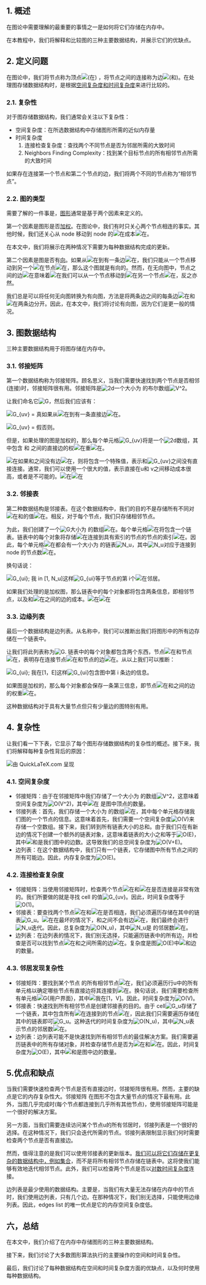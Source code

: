## 1. 概述

在图论中需要理解的最重要的事情之一是如何将它们存储在内存中。

在本教程中，我们将解释和比较图的三种主要数据结构，并展示它们的优缺点。

## 2. 定义问题

在图论中，我们将节点称为顶点![(在)](https://www.baeldung.com/wp-content/ql-cache/quicklatex.com-7095d325bd2832e85d9a4e0670a123e0_l3.svg) ，将节点之间的连接称为边![(和)](https://www.baeldung.com/wp-content/ql-cache/quicklatex.com-bdefed87a3a5bd4c88a6dda387a7f91e_l3.svg)。在处理图存储数据结构时，是根据[空间复杂度和时间复杂度](https://www.baeldung.com/java-algorithm-complexity)来进行比较的。

### 2.1. 复杂性

对于图存储数据结构，我们通常会关注以下复杂性：

-   空间复杂度：在所选数据结构中存储图形所需的近似内存量
-   时间复杂度
    1.  连接检查复杂度：查找两个不同节点是否为邻居所需的大致时间
    2.  Neighbors Finding Complexity：找到某个目标节点的所有相邻节点所需的大致时间

如果存在连接第一个节点和第二个节点的边，我们将两个不同的节点称为“相邻节点”。

### 2.2. 图的类型

需要了解的一件事是，[图形](https://www.baeldung.com/java-graphs)通常是基于两个因素来定义的。

第一个因素是图形是否[加权](https://www.baeldung.com/java-graphs#2-weighted-graph)。在图论中，我们有时只关心两个节点相连的事实。其他时候，我们还关心从 node 移动到 node 的![在](https://www.baeldung.com/wp-content/ql-cache/quicklatex.com-e817933126862db10ae510d35359568e_l3.svg)成本![在](https://www.baeldung.com/wp-content/ql-cache/quicklatex.com-796872219106704832bd95ce08640b7b_l3.svg)。

在本文中，我们将展示在两种情况下需要为每种数据结构完成的更新。

第二个因素是图是否有[向](https://www.baeldung.com/java-graphs#1-directed-graph)。如果从![在](https://www.baeldung.com/wp-content/ql-cache/quicklatex.com-e817933126862db10ae510d35359568e_l3.svg)到有一条边![在](https://www.baeldung.com/wp-content/ql-cache/quicklatex.com-796872219106704832bd95ce08640b7b_l3.svg)，我们只能从一个节点移动到另一个![在](https://www.baeldung.com/wp-content/ql-cache/quicklatex.com-e817933126862db10ae510d35359568e_l3.svg)节点![在](https://www.baeldung.com/wp-content/ql-cache/quicklatex.com-796872219106704832bd95ce08640b7b_l3.svg)，那么这个图就是有向的。然而，在无向图中，节点之间的边![在](https://www.baeldung.com/wp-content/ql-cache/quicklatex.com-e817933126862db10ae510d35359568e_l3.svg)意味着![在](https://www.baeldung.com/wp-content/ql-cache/quicklatex.com-796872219106704832bd95ce08640b7b_l3.svg)我们可以从一个节点移动到![在](https://www.baeldung.com/wp-content/ql-cache/quicklatex.com-e817933126862db10ae510d35359568e_l3.svg)另一个节点![在](https://www.baeldung.com/wp-content/ql-cache/quicklatex.com-796872219106704832bd95ce08640b7b_l3.svg)，反之亦然。

我们总是可以将任何无向图转换为有向图，方法是将两条边之间的每条边![在](https://www.baeldung.com/wp-content/ql-cache/quicklatex.com-e817933126862db10ae510d35359568e_l3.svg)和![在](https://www.baeldung.com/wp-content/ql-cache/quicklatex.com-796872219106704832bd95ce08640b7b_l3.svg)两条边分开。因此，在本文中，我们将讨论有向图，因为它们是更一般的情况。

## 3. 图数据结构

三种主要数据结构用于将图存储在内存中。

### 3.1. 邻接矩阵

第一个数据结构称为邻接矩阵。顾名思义，当我们需要快速找到两个节点是否相邻(连接)时，邻接矩阵很有用。邻接矩阵是![2d](https://www.baeldung.com/wp-content/ql-cache/quicklatex.com-5ab46c4bc7b85215c3de67757557ef15_l3.svg)一个大小为 的布尔数组![V^2](https://www.baeldung.com/wp-content/ql-cache/quicklatex.com-83a75f1c59979202f3b291dffabdf09c_l3.svg)。

让我们命名它![G](https://www.baeldung.com/wp-content/ql-cache/quicklatex.com-1e40206e25474f738eeb7ca968031abf_l3.svg)，然后我们应该有：

![G_{uv} = 真](https://www.baeldung.com/wp-content/ql-cache/quicklatex.com-720b4d7e1750d7751d08573aef39e7bc_l3.svg)如果从![在](https://www.baeldung.com/wp-content/ql-cache/quicklatex.com-e817933126862db10ae510d35359568e_l3.svg)到有一条直接边![在](https://www.baeldung.com/wp-content/ql-cache/quicklatex.com-796872219106704832bd95ce08640b7b_l3.svg)。

![G_{uv} = 假](https://www.baeldung.com/wp-content/ql-cache/quicklatex.com-9b63a722c31486987200642564da545a_l3.svg)否则。

但是，如果处理的图是加权的，那么每个单元格![G_{uv}](https://www.baeldung.com/wp-content/ql-cache/quicklatex.com-fe9da6ee3c11de2f9b7be994c2995313_l3.svg)将是一个![2d](https://www.baeldung.com/wp-content/ql-cache/quicklatex.com-5ab46c4bc7b85215c3de67757557ef15_l3.svg)数组，其中包含 和 之间的直接边的权![在](https://www.baeldung.com/wp-content/ql-cache/quicklatex.com-e817933126862db10ae510d35359568e_l3.svg)重![在](https://www.baeldung.com/wp-content/ql-cache/quicklatex.com-796872219106704832bd95ce08640b7b_l3.svg)。

![在](https://www.baeldung.com/wp-content/ql-cache/quicklatex.com-e817933126862db10ae510d35359568e_l3.svg)如果和之间没有边![在](https://www.baeldung.com/wp-content/ql-cache/quicklatex.com-796872219106704832bd95ce08640b7b_l3.svg)，则将包含一个特殊值，表示和![G_{uv}](https://www.baeldung.com/wp-content/ql-cache/quicklatex.com-fe9da6ee3c11de2f9b7be994c2995313_l3.svg)之间没有直接连接。通常，我们可以使用一个很大的值，表示直接在u和 v之间移动成本很高，或者是不可能的。![在](https://www.baeldung.com/wp-content/ql-cache/quicklatex.com-e817933126862db10ae510d35359568e_l3.svg)![在](https://www.baeldung.com/wp-content/ql-cache/quicklatex.com-796872219106704832bd95ce08640b7b_l3.svg)

### 3.2. 邻接表

第二种数据结构是邻接表。在这个数据结构中，我们的目的不是存储所有不同对![在](https://www.baeldung.com/wp-content/ql-cache/quicklatex.com-e817933126862db10ae510d35359568e_l3.svg)和的值![在](https://www.baeldung.com/wp-content/ql-cache/quicklatex.com-796872219106704832bd95ce08640b7b_l3.svg)。相反，对于每个节点，我们只存储相邻节点。

为此，我们创建了一个![G](https://www.baeldung.com/wp-content/ql-cache/quicklatex.com-1e40206e25474f738eeb7ca968031abf_l3.svg)大小为 的数组![在](https://www.baeldung.com/wp-content/ql-cache/quicklatex.com-54e215a7a583b4f357a5a627420bcf2f_l3.svg)。每个单元格![在](https://www.baeldung.com/wp-content/ql-cache/quicklatex.com-e817933126862db10ae510d35359568e_l3.svg)将包含一个链表。链表中的每个对象将存储![在](https://www.baeldung.com/wp-content/ql-cache/quicklatex.com-796872219106704832bd95ce08640b7b_l3.svg)连接到具有索引的节点的节点的索引![在](https://www.baeldung.com/wp-content/ql-cache/quicklatex.com-e817933126862db10ae510d35359568e_l3.svg)。因此，每个单元格![在](https://www.baeldung.com/wp-content/ql-cache/quicklatex.com-e817933126862db10ae510d35359568e_l3.svg)都会有一个大小为 的链表![N_u](https://www.baeldung.com/wp-content/ql-cache/quicklatex.com-69085a6e24b4f3e8d054fb884c1c5327_l3.svg)，其中![N_u](https://www.baeldung.com/wp-content/ql-cache/quicklatex.com-69085a6e24b4f3e8d054fb884c1c5327_l3.svg)对应于连接到 node 的节点数![在](https://www.baeldung.com/wp-content/ql-cache/quicklatex.com-e817933126862db10ae510d35359568e_l3.svg)。

换句话说：

![G_{ui};  我 in [1, N_u]](https://www.baeldung.com/wp-content/ql-cache/quicklatex.com-5dbfa260f890265ac13ecc73f41af66d_l3.svg)这样![G_{ui}](https://www.baeldung.com/wp-content/ql-cache/quicklatex.com-f295e5596a25957f3b55476100cf52d4_l3.svg)等于节点的第 i个![在](https://www.baeldung.com/wp-content/ql-cache/quicklatex.com-e817933126862db10ae510d35359568e_l3.svg)邻居。

如果我们处理的是加权图，那么链表中的每个对象都将包含两条信息，即相邻节点，以及和![在](https://www.baeldung.com/wp-content/ql-cache/quicklatex.com-796872219106704832bd95ce08640b7b_l3.svg)之间的边的成本。![在](https://www.baeldung.com/wp-content/ql-cache/quicklatex.com-e817933126862db10ae510d35359568e_l3.svg)![在](https://www.baeldung.com/wp-content/ql-cache/quicklatex.com-796872219106704832bd95ce08640b7b_l3.svg)

### 3.3. 边缘列表

最后一个数据结构是边列表。从名称中，我们可以推断出我们将图形中的所有边存储在一个链表中。

让我们将此列表称为![G](https://www.baeldung.com/wp-content/ql-cache/quicklatex.com-1e40206e25474f738eeb7ca968031abf_l3.svg). 链表中的每个对象都包含两个东西，节点![在](https://www.baeldung.com/wp-content/ql-cache/quicklatex.com-e817933126862db10ae510d35359568e_l3.svg)和节点![在](https://www.baeldung.com/wp-content/ql-cache/quicklatex.com-796872219106704832bd95ce08640b7b_l3.svg)，表明存在连接节点![在](https://www.baeldung.com/wp-content/ql-cache/quicklatex.com-e817933126862db10ae510d35359568e_l3.svg)和节点的边![在](https://www.baeldung.com/wp-content/ql-cache/quicklatex.com-796872219106704832bd95ce08640b7b_l3.svg)。从以上我们可以推断：

![G_{ui};  我在[1，E]](https://www.baeldung.com/wp-content/ql-cache/quicklatex.com-6757c0c31987690ffc252d4cd7c8662a_l3.svg)这样![G_{ui}](https://www.baeldung.com/wp-content/ql-cache/quicklatex.com-f295e5596a25957f3b55476100cf52d4_l3.svg)包含图中第 i 条边的信息。

如果图是加权的，那么每个对象都会保存一条第三信息，即节点![在](https://www.baeldung.com/wp-content/ql-cache/quicklatex.com-e817933126862db10ae510d35359568e_l3.svg)和之间的边的权重![在](https://www.baeldung.com/wp-content/ql-cache/quicklatex.com-796872219106704832bd95ce08640b7b_l3.svg)。

这种数据结构对于具有大量节点但只有少量边的图特别有用。

## 4. 复杂性

让我们看一下下表，它显示了每个图形存储数据结构的复杂性的概述。接下来，我们将解释每种复杂性背后的原因：

![由 QuickLaTeX.com 呈现](https://www.baeldung.com/wp-content/ql-cache/quicklatex.com-7cf0c5b1720c3c662dd9fee02e1c0bf2_l3.svg)

### 4.1. 空间复杂度

-   邻接矩阵：由于在邻接矩阵中我们存储了一个大小为 的数组![V^2](https://www.baeldung.com/wp-content/ql-cache/quicklatex.com-83a75f1c59979202f3b291dffabdf09c_l3.svg)，这意味着空间复杂度为![O(V^2)](https://www.baeldung.com/wp-content/ql-cache/quicklatex.com-6ebc80a2ba079e83f309d230f028081b_l3.svg)，其中![在](https://www.baeldung.com/wp-content/ql-cache/quicklatex.com-54e215a7a583b4f357a5a627420bcf2f_l3.svg) 是图中顶点的数量。
-   邻接列表：首先，我们存储一个大小为 的数组![在](https://www.baeldung.com/wp-content/ql-cache/quicklatex.com-54e215a7a583b4f357a5a627420bcf2f_l3.svg)，其中每个单元格存储我们图的一个节点的信息。这意味着首先，我们需要一个空间复杂度![O(V)](https://www.baeldung.com/wp-content/ql-cache/quicklatex.com-686f412e9c168a0ebb79e81519e38e50_l3.svg)来存储一个空数组。接下来，我们转到所有链表大小的总和。由于我们只在有新边的情况下创建一个额外的链表对象，这意味着链表的大小之和等于![O(E)](https://www.baeldung.com/wp-content/ql-cache/quicklatex.com-e49d46db0f4f49c3abbb49671131b273_l3.svg)，其中![和](https://www.baeldung.com/wp-content/ql-cache/quicklatex.com-638a7387bd72763290cc777a9b509c38_l3.svg)是我们图中的边数。这导致我们的总空间复杂度为![O(V+E)](https://www.baeldung.com/wp-content/ql-cache/quicklatex.com-126b48fbb229921e24629cf2c5e4b2d9_l3.svg)。
-   边列表：在这个数据结构中，我们只有一个链表，它存储图中所有节点之间的所有可能边。因此，内存复杂度为![O(E)](https://www.baeldung.com/wp-content/ql-cache/quicklatex.com-e49d46db0f4f49c3abbb49671131b273_l3.svg)。

### 4.2. 连接检查复杂度

-   邻接矩阵：当使用邻接矩阵时，检查两个节点![在](https://www.baeldung.com/wp-content/ql-cache/quicklatex.com-e817933126862db10ae510d35359568e_l3.svg)和![在](https://www.baeldung.com/wp-content/ql-cache/quicklatex.com-796872219106704832bd95ce08640b7b_l3.svg)是否连接是非常有效的。我们所要做的就是寻找 cell 的值![G_{uv}](https://www.baeldung.com/wp-content/ql-cache/quicklatex.com-fe9da6ee3c11de2f9b7be994c2995313_l3.svg)。因此，时间复杂度等于![O(1)](https://www.baeldung.com/wp-content/ql-cache/quicklatex.com-66c97a4dfb9f2e2983629033366d7018_l3.svg)。
-   邻接表：要查找两个节点![在](https://www.baeldung.com/wp-content/ql-cache/quicklatex.com-e817933126862db10ae510d35359568e_l3.svg)和![在](https://www.baeldung.com/wp-content/ql-cache/quicklatex.com-796872219106704832bd95ce08640b7b_l3.svg)是否相连，我们必须遍历存储在其中的链表![G_u](https://www.baeldung.com/wp-content/ql-cache/quicklatex.com-5b54dbd0b72f5fc318979b464a90c175_l3.svg)。![在](https://www.baeldung.com/wp-content/ql-cache/quicklatex.com-e817933126862db10ae510d35359568e_l3.svg)在最坏的情况下，和之间不会有边![在](https://www.baeldung.com/wp-content/ql-cache/quicklatex.com-796872219106704832bd95ce08640b7b_l3.svg)，我们最终会进行![N_u](https://www.baeldung.com/wp-content/ql-cache/quicklatex.com-69085a6e24b4f3e8d054fb884c1c5327_l3.svg)迭代。因此，总复杂度为![O(N_u)](https://www.baeldung.com/wp-content/ql-cache/quicklatex.com-0fb0c0ac5ea3b29e2e957b2d6ba93f10_l3.svg)，其中![N_u](https://www.baeldung.com/wp-content/ql-cache/quicklatex.com-69085a6e24b4f3e8d054fb884c1c5327_l3.svg)是 的邻居数![在](https://www.baeldung.com/wp-content/ql-cache/quicklatex.com-e817933126862db10ae510d35359568e_l3.svg)。
-   边列表：在边列表的情况下，我们别无选择，只能遍历链表中的所有边，并检查是否可以找到节点![在](https://www.baeldung.com/wp-content/ql-cache/quicklatex.com-e817933126862db10ae510d35359568e_l3.svg)和之间所需的边![在](https://www.baeldung.com/wp-content/ql-cache/quicklatex.com-796872219106704832bd95ce08640b7b_l3.svg)。复杂度是图![O(E)](https://www.baeldung.com/wp-content/ql-cache/quicklatex.com-e49d46db0f4f49c3abbb49671131b273_l3.svg)中![和](https://www.baeldung.com/wp-content/ql-cache/quicklatex.com-638a7387bd72763290cc777a9b509c38_l3.svg)边的数量。

### 4.3. 邻居发现复杂性

-   邻接矩阵：要找到某个节点 的所有相邻节点![在](https://www.baeldung.com/wp-content/ql-cache/quicklatex.com-e817933126862db10ae510d35359568e_l3.svg)，我们必须遍历行u中的所有单元格以确定哪些节点有直接边将其连接到![在](https://www.baeldung.com/wp-content/ql-cache/quicklatex.com-e817933126862db10ae510d35359568e_l3.svg)。换句话说，我们需要检查所有单元格![G{用户界面}](https://www.baeldung.com/wp-content/ql-cache/quicklatex.com-5d27c950864156841ca7b806a84417fb_l3.svg)，其中![我在[1，V]](https://www.baeldung.com/wp-content/ql-cache/quicklatex.com-33d990b8641fc068f80aaf956ff64e1d_l3.svg)。因此，时间复杂度为![O(V)](https://www.baeldung.com/wp-content/ql-cache/quicklatex.com-686f412e9c168a0ebb79e81519e38e50_l3.svg)。
-   邻接表：快速找到所有相邻节点是创建邻接表的目的。由于 cell![G_u](https://www.baeldung.com/wp-content/ql-cache/quicklatex.com-5b54dbd0b72f5fc318979b464a90c175_l3.svg)存储了一个链表，其中包含所有![在](https://www.baeldung.com/wp-content/ql-cache/quicklatex.com-796872219106704832bd95ce08640b7b_l3.svg)连接到的节点![在](https://www.baeldung.com/wp-content/ql-cache/quicklatex.com-e817933126862db10ae510d35359568e_l3.svg)，因此我们只需要遍历存储在其中的链表即可![G_u](https://www.baeldung.com/wp-content/ql-cache/quicklatex.com-5b54dbd0b72f5fc318979b464a90c175_l3.svg)。这种迭代的时间复杂度为![O(N_u)](https://www.baeldung.com/wp-content/ql-cache/quicklatex.com-0fb0c0ac5ea3b29e2e957b2d6ba93f10_l3.svg)，其中![N_u](https://www.baeldung.com/wp-content/ql-cache/quicklatex.com-69085a6e24b4f3e8d054fb884c1c5327_l3.svg)表示节点的邻居数![在](https://www.baeldung.com/wp-content/ql-cache/quicklatex.com-e817933126862db10ae510d35359568e_l3.svg)。
-   边列表：边列表可能不是快速找到所有相邻节点的最佳解决方案。我们需要遍历链表中的所有存储对象，并检查存储节点是否为![在](https://www.baeldung.com/wp-content/ql-cache/quicklatex.com-e817933126862db10ae510d35359568e_l3.svg)和![在](https://www.baeldung.com/wp-content/ql-cache/quicklatex.com-796872219106704832bd95ce08640b7b_l3.svg)。因此，时间复杂度为![O(E)](https://www.baeldung.com/wp-content/ql-cache/quicklatex.com-e49d46db0f4f49c3abbb49671131b273_l3.svg)，其中![和](https://www.baeldung.com/wp-content/ql-cache/quicklatex.com-638a7387bd72763290cc777a9b509c38_l3.svg)是图中边的数量。

## 5.优点和缺点

当我们需要快速检查两个节点是否有直接边时，邻接矩阵很有用。然而，主要的缺点是它的内存复杂性大。邻接矩阵 在图形不包含大量节点的情况下最有用。此外，当图几乎完成时(每个节点都连接到几乎所有其他节点)，使用邻接矩阵可能是一个很好的解决方案。

另一方面，当我们需要连续访问某个节点u的所有邻居时，邻接列表是一个很好的选择。在这种情况下，我们只会迭代所需的节点。邻接列表限制显示我们何时需要检查两个节点是否有直接边。

然而，值得注意的是我们可以使用邻接表的更新版本。[我们可以将它们存储在更复杂的数据结构中，例如集合](https://www.baeldung.com/java-collections)，而不是将所有相邻节点存储在链表中。这将使我们能够有效地迭代相邻节点。此外，我们可以检查两个节点是否以[对数时间复杂度](https://www.baeldung.com/cs/logarithmic-time-complexity)连接。

边列表是最少使用的数据结构。主要是，当我们有大量无法存储在内存中的节点时，我们使用边列表，只有几个边。在那种情况下，我们别无选择，只能使用边缘列表。因此，edges list 的唯一优点是它的内存空间复杂度低。

## 六，总结

在本文中，我们介绍了在内存中存储图形的三种主要数据结构。

接下来，我们讨论了大多数图形算法执行的主要操作的空间和时间复杂性。

最后，我们讨论了每种数据结构在空间和时间复杂度方面的优缺点，以及何时使用每种数据结构。